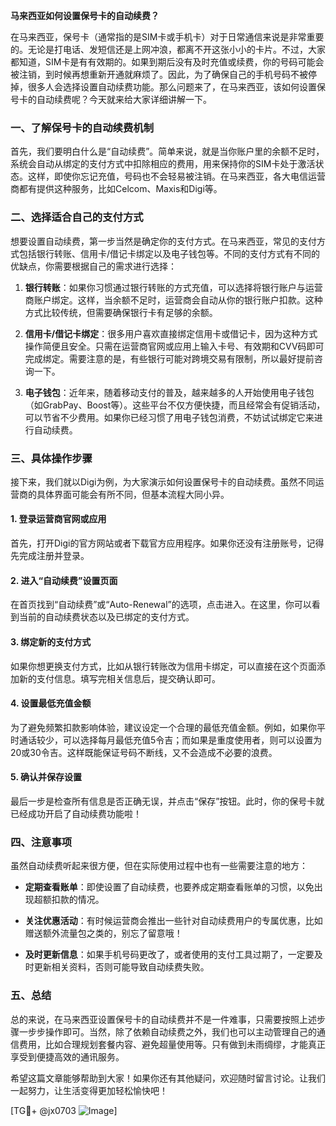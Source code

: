 **马来西亚如何设置保号卡的自动续费？**

在马来西亚，保号卡（通常指的是SIM卡或手机卡）对于日常通信来说是非常重要的。无论是打电话、发短信还是上网冲浪，都离不开这张小小的卡片。不过，大家都知道，SIM卡是有有效期的。如果到期后没有及时充值或续费，你的号码可能会被注销，到时候再想重新开通就麻烦了。因此，为了确保自己的手机号码不被停掉，很多人会选择设置自动续费功能。那么问题来了，在马来西亚，该如何设置保号卡的自动续费呢？今天就来给大家详细讲解一下。

### 一、了解保号卡的自动续费机制

首先，我们要明白什么是“自动续费”。简单来说，就是当你账户里的余额不足时，系统会自动从绑定的支付方式中扣除相应的费用，用来保持你的SIM卡处于激活状态。这样，即使你忘记充值，号码也不会轻易被注销。在马来西亚，各大电信运营商都有提供这种服务，比如Celcom、Maxis和Digi等。

### 二、选择适合自己的支付方式

想要设置自动续费，第一步当然是确定你的支付方式。在马来西亚，常见的支付方式包括银行转账、信用卡/借记卡绑定以及电子钱包等。不同的支付方式有不同的优缺点，你需要根据自己的需求进行选择：

1. **银行转账**：如果你习惯通过银行转账的方式充值，可以选择将银行账户与运营商账户绑定。这样，当余额不足时，运营商会自动从你的银行账户扣款。这种方式比较传统，但需要确保银行卡有足够的余额。
   
2. **信用卡/借记卡绑定**：很多用户喜欢直接绑定信用卡或借记卡，因为这种方式操作简便且安全。只需在运营商官网或应用上输入卡号、有效期和CVV码即可完成绑定。需要注意的是，有些银行可能对跨境交易有限制，所以最好提前咨询一下。

3. **电子钱包**：近年来，随着移动支付的普及，越来越多的人开始使用电子钱包（如GrabPay、Boost等）。这些平台不仅方便快捷，而且经常会有促销活动，可以节省不少费用。如果你已经习惯了用电子钱包消费，不妨试试绑定它来进行自动续费。

### 三、具体操作步骤

接下来，我们就以Digi为例，为大家演示如何设置保号卡的自动续费。虽然不同运营商的具体界面可能会有所不同，但基本流程大同小异。

#### 1. 登录运营商官网或应用

首先，打开Digi的官方网站或者下载官方应用程序。如果你还没有注册账号，记得先完成注册并登录。

#### 2. 进入“自动续费”设置页面

在首页找到“自动续费”或“Auto-Renewal”的选项，点击进入。在这里，你可以看到当前的自动续费状态以及已绑定的支付方式。

#### 3. 绑定新的支付方式

如果你想更换支付方式，比如从银行转账改为信用卡绑定，可以直接在这个页面添加新的支付信息。填写完相关信息后，提交确认即可。

#### 4. 设置最低充值金额

为了避免频繁扣款影响体验，建议设定一个合理的最低充值金额。例如，如果你平时通话较少，可以选择每月最低充值5令吉；而如果是重度使用者，则可以设置为20或30令吉。这样既能保证号码不断线，又不会造成不必要的浪费。

#### 5. 确认并保存设置

最后一步是检查所有信息是否正确无误，并点击“保存”按钮。此时，你的保号卡就已经成功开启了自动续费功能啦！

### 四、注意事项

虽然自动续费听起来很方便，但在实际使用过程中也有一些需要注意的地方：

- **定期查看账单**：即使设置了自动续费，也要养成定期查看账单的习惯，以免出现超额扣款的情况。
  
- **关注优惠活动**：有时候运营商会推出一些针对自动续费用户的专属优惠，比如赠送额外流量包之类的，别忘了留意哦！

- **及时更新信息**：如果手机号码更改了，或者使用的支付工具过期了，一定要及时更新相关资料，否则可能导致自动续费失败。

### 五、总结

总的来说，在马来西亚设置保号卡的自动续费并不是一件难事，只需要按照上述步骤一步步操作即可。当然，除了依赖自动续费之外，我们也可以主动管理自己的通信费用，比如合理规划套餐内容、避免超量使用等。只有做到未雨绸缪，才能真正享受到便捷高效的通讯服务。

希望这篇文章能够帮助到大家！如果你还有其他疑问，欢迎随时留言讨论。让我们一起努力，让生活变得更加轻松愉快吧！

[TG💪+ @jx0703 ![Image](https://github.com/user-attachments/assets/dbca1d08-cadb-493c-b0ec-ad6f7a83f270)]